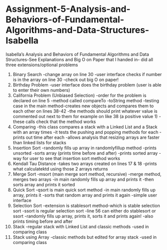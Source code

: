 # Assignment-5-Analysis-and-Behaviors-of-Fundamental-Algorithms-and-Data-Structures-Isabella
Isabella’s Analysis and Behaviors of Fundamental Algorithms and Data Structures-See Explanations and Big O on Paper that I handed in- did all three extensions/optional problems
1) Binary Search
	-change array on line 30
	-user interface checks if number is in the array on line 30
	-check out big O on paper!
2) Birthday Problem
	-user interface does the birthday problem (user is able to enter their own numbers)
3) California Problem (Unbiased Selection) 
	-order for the problem is declared on line 5
	-method called compareTo
	-toString method
	-testing case in the main method-creates new objects and compares them to each other on 	lines 38-42
	-the methods should print whatever value is commented out next to them for example on like 	38 (a positive value 1)
	-these calls check that the method works
4) Comparing
	-this class compares a stack with a Linked List and a Stack with an array times
	-it tests the pushing and popping methods for each
	-prints out time after each
	-allows analysis that resizing arrays are faster than linked lists for stacks
5) Insertion Sort
	-randomly fills up array in randomlyfillup method
	-prints unsorted
	-sorts array (prints time before and after)
	-prints sorted array
	-way for user to see that insertion sort method works
6) Kendall Tau Distance	
	-takes two arrays created on lines 17 & 18
	-prints what calculatektd using those 2 arrays returns
7) Merge Sort
	-msort (main merge sort method, recursive)
	-merge method, merges two arrays
	-in main randomly fills up array and prints it
	-then sorts array and prints it sorted
8) Quick Sort
	-qsort is main quick sort method
	-in main randomly fills up array, prints it
	-sorts that random array and prints it again
	-simple user interface
9) Selection Sort
	-extension is stablesort method-which is stable selection sort
	-ssort is regular selection sort
	-line 56 can either do stablesort or ssort
	-randomly fills up array, prints it, sorts it and prints again!
	-also prints timing before and after
10) Stack 
	-regular stack with Linked List and classic methods
	-used in comparing class
11) Stack using Array
	-classic methods but edited for array stack
	-used in comparing class
